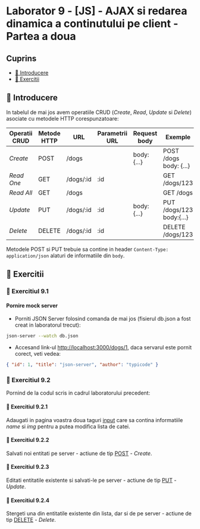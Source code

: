 # Laborator 9 - [JS] - AJAX si redarea dinamica a continutului pe client - Partea a doua

## Cuprins

- [🦉 Introducere](#-Introducere)
- [🎢 Exercitii](#-Exercitii)

## 🦉 Introducere

In tabelul de mai jos avem operatiile CRUD (_Create_, _Read_, _Update_ si _Delete_) asociate cu metodele HTTP corespunzatoare:

| Operatii CRUD  | Metode HTTP | URL       | Parametrii URL | Request body | Exemple                  |
| -------------- | ----------- | --------- | -------------- | ------------ | ------------------------ |
| _Create_       | POST        | /dogs     |                | body: {...}  | POST /dogs body: {...}   |
| _Read One_     | GET         | /dogs/:id | :id            |              | GET /dogs/123            |
| _Read All_     | GET         | /dogs     |                |              | GET /dogs                |
| _Update_       | PUT         | /dogs/:id | :id            | body: {...}  | PUT /dogs/123 body:{...} |
| _Delete_       | DELETE      | /dogs/:id | :id            |              | DELETE /dogs/123         |

Metodele POST si PUT trebuie sa contine in header `Content-Type: application/json` alaturi de informatiile din `body`.

## 🎢 Exercitii

### 💪 Exercitiul 9.1

#### Pornire mock server

- Porniti JSON Server folosind comanda de mai jos (fisierul db.json a fost creat in laboratorul trecut):

```bash
json-server --watch db.json
```

- Accesand link-ul [http://localhost:3000/dogs/1](http://localhost:3000/dogs/1), daca servarul este pornit corect, veti vedea:

```json
{ "id": 1, "title": "json-server", "author": "typicode" }
```

### 💪 Exercitiul 9.2

Pornind de la codul scris in cadrul laboratorului precedent:

#### 💪 Exercitiul 9.2.1

Adaugati in pagina voastra doua taguri [input](https://www.w3schools.com/tags/tag_input.asp) care sa contina informatiile _name_ si _img_ pentru a putea modifica lista de catei.

#### 💪 Exercitiul 9.2.2

Salvati noi entitati pe server - actiune de tip [POST](https://restfulapi.net/http-methods/#post) - _Create_.

#### 💪 Exercitiul 9.2.3

Editati entitatile existente si salvati-le pe server - actiune de tip [PUT](https://restfulapi.net/http-methods/#put) - _Update_.

#### 💪 Exercitiul 9.2.4

Stergeti una din entitatile existente din lista, dar si de pe server - actiune de tip [DELETE](https://restfulapi.net/http-methods/#delete) - _Delete_.
